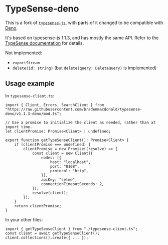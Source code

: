 # TypeSense-deno

This is a fork of [`typesense-js`](https://github.com/typesense/typesense-js),
with parts of it changed to be compatible with [Deno](https://deno.land/).

It's based on typesense-js 1.1.3, and has mostly the same API. Refer to the
[TypeSense documentation](https://typesense.org/docs/api/) for details.

Not implemented:
* `exportStream`
* `delete(id: string)` (but `delete(query: DeleteQuery)` is implemented)

## Usage example

In `typesense-client.ts`:
```
import { Client, Errors, SearchClient } from "https://raw.githubusercontent.com/bradenmacdonald/typesense-deno/v1.1.3-deno/mod.ts";

// Use a promise to initialize the client as needed, rather than at import time.
let clientPromise: Promise<Client> | undefined;

export function getTypeSenseClient(): Promise<Client> {
    if (clientPromise === undefined) {
        clientPromise = new Promise((resolve) => {
            const client = new Client({
                nodes: [{
                    host: "localhost",
                    port: "8108",
                    protocol: "http",
                }],
                apiKey: "setme",
                connectionTimeoutSeconds: 2,
            });
            resolve(client);
        });
    }
    return clientPromise;
}
```

In your other files:
```
import { getTypeSenseClient } from "./typesense-client.ts";
const client = await getTypeSenseClient();
client.collections().create({ ... });
```
